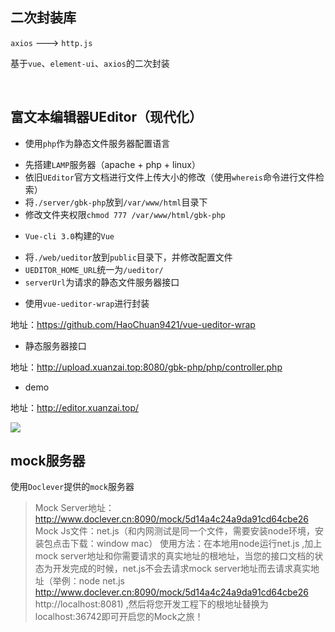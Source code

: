 ## 二次封装库

`axios` ---> `http.js`

基于`vue`、`element-ui`、`axios`的二次封装

<br/>

## 富文本编辑器UEditor（现代化）

- 使用`php`作为静态文件服务器配置语言
* 先搭建`LAMP`服务器（apache + php + linux）
* 依旧`UEditor`官方文档进行文件上传大小的修改（使用`whereis`命令进行文件检索）
* 将`./server/gbk-php`放到`/var/www/html`目录下
* 修改文件夹权限`chmod 777 /var/www/html/gbk-php`

- `Vue-cli 3.0`构建的`Vue`
* 将`./web/ueditor`放到`public`目录下，并修改配置文件
* `UEDITOR_HOME_URL`统一为`/ueditor/`
* `serverUrl`为请求的静态文件服务器接口

- 使用`vue-ueditor-wrap`进行封装

地址：https://github.com/HaoChuan9421/vue-ueditor-wrap

- 静态服务器接口

地址：http://upload.xuanzai.top:8080/gbk-php/php/controller.php

- demo

地址：http://editor.xuanzai.top/

<img src="https://mikuimg.oss-cn-shenzhen.aliyuncs.com/ueditor/QQ%E5%9B%BE%E7%89%8720190704175121.png">

<br/>

## mock服务器

使用`Doclever`提供的`mock`服务器

> Mock Server地址：http://www.doclever.cn:8090/mock/5d14a4c24a9da91cd64cbe26
> Mock Js文件：net.js（和内网测试是同一个文件，需要安装node环境，安装包点击下载：window  mac）
> 使用方法：在本地用node运行net.js ,加上mock server地址和你需要请求的真实地址的根地址，当您的接口文档的状态为开发完成的时候，net.js不会去请求mock server地址而去请求真实地址（举例：node net.js http://www.doclever.cn:8090/mock/5d14a4c24a9da91cd64cbe26 http://localhost:8081) ,然后将您开发工程下的根地址替换为localhost:36742即可开启您的Mock之旅！

